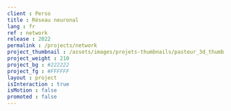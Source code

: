 ```yaml
---
client : Perso
title : Réseau neuronal
lang : fr
ref : network
release : 2022
permalink : /projects/network
project_thumbnail : /assets/images/projets-thumbnails/pasteur_3d_thumb.png
project_weight : 210
project_bg : #222222
project_fg : #FFFFFF
layout : project
isInteraction : true
isMotion : false
promoted : false
---
```

